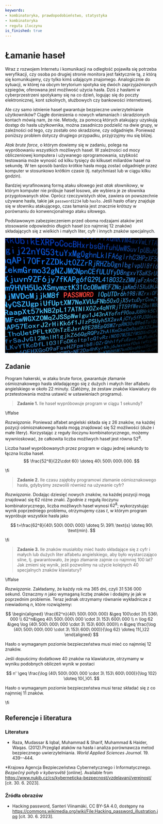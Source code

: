 ```yaml
---
keywords:
- kombinatoryka, prawdopodobieństwo, statystyka
- kombinatoryka
- reguła iloczynu
is_finished: true
---
```



# Łamanie haseł

Wraz z rozwojem Internetu i komunikacji na odległość pojawiła się potrzeba weryfikacji, czy osoba po drugiej stronie monitora jest faktycznie tą, z którą się komunikujemy, czy tylko kimś udającym znajomego. Analogicznie do sytuacji, w której na obcym terytorium spotyka się dwóch zaprzyjaźnionych szpiegów, oferowana jest możliwość użycia hasła. Dziś z hasłami w cyberprzestrzeni spotykamy się na co dzień, logując się do poczty elektronicznej, kont szkolnych, służbowych czy bankowości internetowej.

Ale czy samo istnienie haseł gwarantuje bezpieczne uwierzytelnianie użytkowników? Ciągłe doniesienia o nowych włamaniach i skradzionych kontach mówią nam, że nie. Metody, za pomocą których atakujący uzyskują dostęp do hasła użytkownika, można zasadniczo podzielić na dwie grupy, w zależności od tego, czy zostało ono skradzione, czy odgadnięte. Ponieważ poniższy problem dotyczy drugiego przypadku, przyjrzyjmy mu się bliżej.

*Atak brute force*, o którym dowiemy się w zadaniu, polega na wypróbowaniu wszystkich możliwych haseł. W zależności od mocy obliczeniowej komputera i używanego oprogramowania, szybkość testowania może wynosić od kilku tysięcy do kilkuset miliardów haseł na sekundę. W ten sposób bardzo krótkie hasła mogą zostać odgadnięte przez komputer w stosunkowo krótkim czasie (tj. natychmiast lub w ciągu kilku godzin).

Bardziej wyrafinowaną formą ataku siłowego jest *atak słownikowy*, w którym komputer nie próbuje haseł losowo, ale wybiera je ze słownika przygotowanych słów. Oprócz rzeczywistych słów, zawiera on powszechnie używane hasła, takie jak `password1234` lub `hasło`. Jeśli hasło ofiary znajduje się w słowniku atakującego, czas łamania jest znacznie krótszy w porównaniu do konwencjonalnego ataku siłowego.

Podstawowym zabezpieczeniem przed oboma rodzajami ataków jest stosowanie odpowiednio długich haseł (co najmniej 12 znaków) składających się z wielkich i małych liter, cyfr i innych znaków specjalnych.

![Hakowanie](06_program_hack.jpg)

## Zadanie

Program hakerski, w ataku brute force, gwarantuje złamanie ośmioznakowego hasła składającego się z dużych i małych liter alfabetu angielskiego w około 22 minuty. (Załóżmy, że zestaw znaków klawiatury do przetestowania można ustawić w ustawieniach programu).

> **Zadanie 1.** Ile haseł wypróbowuje program w ciągu 1 sekundy?

\iffalse

*Rozwiązanie.* Ponieważ alfabet angielski składa się z 26 znaków, na każdej pozycji ośmioznakowego hasła mogą znajdować się 52 możliwości (duże i małe litery). Korzystając z reguły iloczynu kombinatorycznego, możemy wywnioskować, że całkowita liczba możliwych haseł jest równa $52^{8}$.

Liczba haseł wypróbowanych przez program w ciągu jednej sekundy to łączna liczba haseł.
$$
\frac{52^8}{22\cdot 60} \doteq 40\ 500\ 000\ 000.
$$ 

\fi

> **Zadanie 2.** Ile czasu zajęłoby programowi złamanie ośmioznakowego hasła, gdybyśmy zezwolili również na używanie cyfr?

*Rozwiązanie.* Dodając dziesięć nowych znaków, na każdej pozycji mogą znajdować się 62 różne znaki. Zgodnie z regułą iloczynu kombinatorycznego, liczba możliwych haseł wynosi $62^8$; wykorzystując wynik poprzedniego problemu, otrzymujemy czas $t$, w którym program wypróbuje wszystkie hasła jako

$$
t=\frac{62^8}{40\ 500\ 000\ 000} \doteq 5\ 391\ \text{s} \doteq 90\ \text{min}.
$$

\fi

> **Zadanie 3.** Ile znaków musiałoby mieć hasło składające się z cyfr i małych lub dużych liter alfabetu angielskiego, aby było wystarczająco silne, tj. gwarantowało, że jego złamanie zajmie co najmniej 100 lat? Jak zmieni się wynik, jeśli pozwolimy na użycie kolejnych 40 specjalnych znaków klawiatury?

\iffalse

*Rozwiązanie.* Zakładamy, że każdy rok ma 365 dni, czyli 31 536 000 sekund. Oznaczmy $n$ jako wymaganą liczbę znaków i dodajmy je jak w poprzednim problemie. Teraz jednak otrzymamy równanie wykładnicze z niewiadomą $n$, które rozwiążemy:

$$
\begin{aligned}
\frac{62^n}{40\ 500\ 000\ 000} &\geq 100\cdot 31\ 536\ 000 \\
62^n&\geq 40\ 500\ 000\ 000 \cdot 3\ 153\ 600\ 000 \\
n \log 62 &\geq \log (40\ 500\ 000\ 000 \cdot 3\ 153\ 600\ 000)\\
n &\geq \frac{\log (40\ 500\ 000\ 000 \cdot 3\ 153\ 600\ 000)}{\log 62} \doteq 11{,}22
\end{aligned}
$$

Hasło o wymaganym poziomie bezpieczeństwa musi mieć co najmniej 12 znaków.

Jeśli dopuścimy dodatkowe 40 znaków na klawiaturze, otrzymamy w wyniku podobnych obliczeń wynik w postaci

$$
n' \geq \frac{\log (40\ 500\ 000\ 000 \cdot 3\ 153\ 600\ 000)}{\log 102} \doteq 10{,}01.
$$

Hasło o wymaganym poziomie bezpieczeństwa musi teraz składać się z co najmniej 11 znaków.

\fi

## Referencje i literatura

### Literatura

*  Raza, Mudassar \& Iqbal, Muhammad \& Sharif, Muhammad \& Haider, Waqas. (2012).Przegląd ataków na hasła i analiza porównawcza metod bezpiecznego uwierzytelniania. *World Applied Sciences Journal*. 19. 439--444.

*Krajowa Agencja Bezpieczeństwa Cybernetycznego i Informatycznego. *Bezpečný pohyb v kybersvětě* [online]. Available from <https://www.nukib.cz/cs/kyberneticka-bezpecnost/vzdelavani/verejnost/> [cit. 30. 6. 2023].

### Źródła obrazów

* Hacking password, Santeri Viinamäki, CC BY-SA 4.0, dostępny na <https://commons.wikimedia.org/wiki/File:Hacking_password_illustration.jpg> [cit. 30. 6. 2023].

